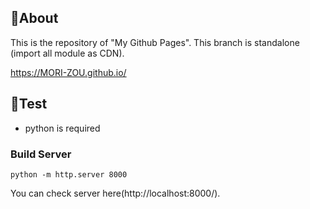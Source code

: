 ## 🚀About

This is the repository of "My Github Pages".
This branch is standalone (import all module as CDN).

https://MORI-ZOU.github.io/

## 🐍Test

- python is required

### Build Server

```
python -m http.server 8000
```

You can check server here(http://localhost:8000/).
